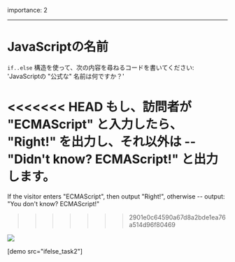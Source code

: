 importance: 2

---

# JavaScriptの名前

`if..else` 構造を使って、次の内容を尋ねるコードを書いてください: 'JavaScriptの "公式な" 名前は何ですか？'

<<<<<<< HEAD
もし、訪問者が "ECMAScript" と入力したら、 "Right!" を出力し、それ以外は -- "Didn't know? ECMAScript!" と出力します。
=======
If the visitor enters "ECMAScript", then output "Right!", otherwise -- output: "You don't know? ECMAScript!"
>>>>>>> 2901e0c64590a67d8a2bde1ea76a514d96f80469

![](ifelse_task2.svg)

[demo src="ifelse_task2"]
